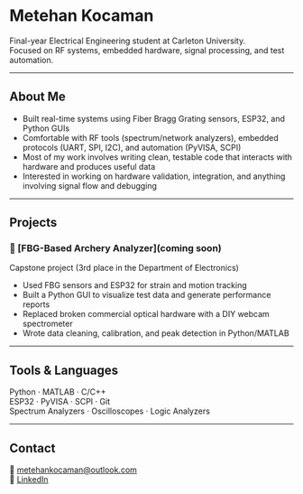 # Metehan Kocaman

Final-year Electrical Engineering student at Carleton University.  
Focused on RF systems, embedded hardware, signal processing, and test automation.

---

## About Me

- Built real-time systems using Fiber Bragg Grating sensors, ESP32, and Python GUIs  
- Comfortable with RF tools (spectrum/network analyzers), embedded protocols (UART, SPI, I2C), and automation (PyVISA, SCPI)  
- Most of my work involves writing clean, testable code that interacts with hardware and produces useful data  
- Interested in working on hardware validation, integration, and anything involving signal flow and debugging

---

## Projects

### 🔹 [FBG-Based Archery Analyzer](coming soon)  
Capstone project (3rd place in the Department of Electronics)  
- Used FBG sensors and ESP32 for strain and motion tracking  
- Built a Python GUI to visualize test data and generate performance reports  
- Replaced broken commercial optical hardware with a DIY webcam spectrometer  
- Wrote data cleaning, calibration, and peak detection in Python/MATLAB

---

## Tools & Languages

Python · MATLAB · C/C++  
ESP32 · PyVISA · SCPI · Git  
Spectrum Analyzers · Oscilloscopes · Logic Analyzers

---

## Contact

📧 metehankocaman@outlook.com  
🔗 [LinkedIn](www.linkedin.com/in/metehan-kocaman)
